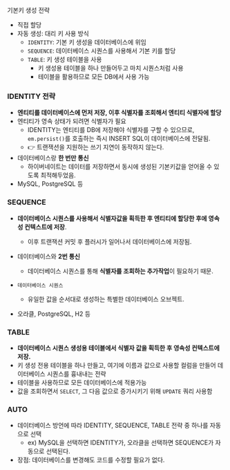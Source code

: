 기본키 생성 전략

- 직접 할당
- 자동 생성: 대리 키 사용 방식
  - `IDENTITY`: 기본 키 생성을 데이터베이스에 위임
  - `SEQUENCE`: 데이터베이스 시퀀스를 사용해서 기본 키를 할당
  - `TABLE`: 키 생성 테이블을 사용
    - 키 생성용 테이블을 하나 만들어두고 마치 시퀀스처럼 사용
    - 테이블을 활용하므로 모든 DB에서 사용 가능


### IDENTITY 전략

- **엔티티를 데이터베이스에 먼저 저장, 이후 식별자를 조회해서 엔티티 식별자에 할당**
- 엔티티가 영속 상태가 되려면 식별자가 필요
  - IDENTITY는 엔티티를 DB에 저장해야 식별자를 구할 수 있으므로, `em.persist()`를 호출하는 즉시 INSERT SQL이 데이터베이스에 전달됨.
  - 👉 트랜잭션을 지원하는 쓰기 지연이 동작하지 않는다.
- 데이터베이스랑 **한 번만 통신**
  - 하이버네이트는 데이터를 저장하면서 동시에 생성된 기본키값을 얻어올 수 있도록 최적해두었음. 
- MySQL, PostgreSQL 등

### SEQUENCE

- **데이터베이스 시퀀스를 사용해서 식별자값을 획득한 후 엔티티에 할당한 후에 영속성 컨텍스트에 저장**. 
  - 이후 트랜잭션 커밋 후 플러시가 일어나서 데이터베이스에 저장됨.
- 데이터베이스와 **2번 통신**
  - 데이터베이스 시퀀스를 통해 **식별자를 조회하는 추가작업**이 필요하기 때문.
- `데이터베이스 시퀀스`
  - 유일한 값을 순서대로 생성하는 특별한 데이터베이스 오브젝트.

- 오라클, PostgreSQL, H2 등

### TABLE 

- **데이터베이스 시퀀스 생성용 테이블에서 식별자 값을 획득한 후 영속성 컨텍스트에 저장.**
- 키 생성 전용 테이블을 하나 만들고, 여기에 이름과 값으로 사용할 컬럼을 만들어 데이터베이스 시퀀스를 흉내내는 전략
- 테이블을 사용하므로 모든 데이터베이스에 적용가능
- 값을 조회하면서 `SELECT`, 그 다음 값으로 증가시키기 위해 `UPDATE` 쿼리 사용함 

### AUTO

- 데이터베이스 방언에 따라 IDENTITY, SEQUENCE, TABLE 전략 중 하나를 자동으로 선택
  - ex) MySQL을 선택하면 IDENTITY가, 오라클을 선택하면 SEQUENCE가 자동으로 선택된다.
- 장점: 데이터베이스를 변경해도 코드를 수정할 필요가 없다.